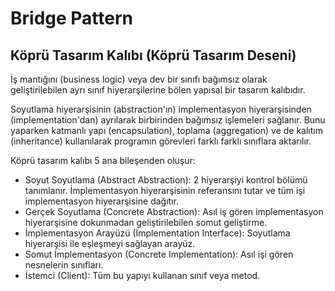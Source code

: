 # Bridge Pattern
## Köprü Tasarım Kalıbı (Köprü Tasarım Deseni)

İş mantığını (business logic) veya dev bir sınıfı bağımsız olarak geliştirilebilen ayrı sınıf hiyerarşilerine bölen yapısal bir tasarım kalıbıdır.

Soyutlama hiyerarşisinin (abstraction'ın) implementasyon hiyerarşisinden (implementation'dan) ayrılarak birbirinden bağımsız işlemeleri sağlanır. Bunu yaparken katmanlı yapı (encapsulation), toplama (aggregation) ve de kalıtım (inheritance) kullanılarak programın görevleri farklı farklı sınıflara aktarılır.

Köprü tasarım kalıbı 5 ana bileşenden oluşur:
- Soyut Soyutlama (Abstract Abstraction): 2 hiyerarşiyi kontrol bölümü tanımlanır. İmplementasyon hiyerarşisinin referansını tutar ve tüm işi implementasyon hiyerarşisine dağıtır.
- Gerçek Soyutlama (Concrete Abstraction): Asıl iş gören implementasyon hiyerarşisine dokunmadan geliştirilebilen somut geliştirme.
- İmplementasyon Arayüzü (Implementation Interface): Soyutlama hiyerarşisi ile eşleşmeyi sağlayan arayüz.
- Somut İmplementasyon (Concrete Implementation): Asıl işi gören nesnelerin sınıfları.
- İstemci (Client): Tüm bu yapıyı kullanan sınıf veya metod.